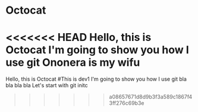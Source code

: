 # Octocat
<<<<<<< HEAD
Hello, this is Octocat
I'm going to show you how I use git
Ononera is my wifu
=======
Hello, this is Octocat #This is dev1
I'm going to show you how I use git bla bla bla bla
Let's start with git initc
>>>>>>> a08657671d8d9b3f3a589c1867f43ff276c69b3e
